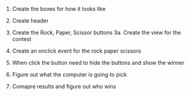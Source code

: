 1. Create the boxes for how it looks like

2. Create header

3. Create the Rock, Paper, Scissor buttons
3a. Create the view for the contest

4. Create an onclick event for the rock paper scissors

5. When click the button need to hide the buttons and show the winner

6. Figure out what the computer is going to pick

7. Comapre results and figure out who wins

